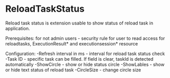 # ReloadTaskStatus

Reload task status is extension usable to show status of reload task in application.

Prerequisites: for not admin users - security rule for user to read access for reloadtasks, ExecutionResult* and executionsession* resource

Configuration: 
    -Refresh interval in ms - interval for reload task status check 
    -Task ID - specific task can be filled. If field is clear, taskId is detected automatically
    -ShowCircle - show or hide status circle
    -ShowLables - show or hide text status of  reload task
    -CircleSize - change circle size
